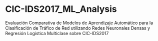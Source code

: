 # CIC-IDS2017_ML_Analysis
Evaluación Comparativa de Modelos de Aprendizaje Automático para la Clasificación de Tráfico de Red utilizando Redes Neuronales Densas y Regresión Logística Multiclase sobre CIC-IDS2017
